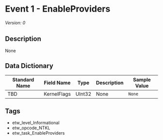 # Event 1 - EnableProviders
###### Version: 0

## Description
None

## Data Dictionary
|Standard Name|Field Name|Type|Description|Sample Value|
|---|---|---|---|---|
|TBD|KernelFlags|UInt32|None|`None`|

## Tags
* etw_level_Informational
* etw_opcode_NTKL
* etw_task_EnableProviders
